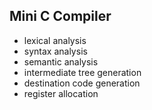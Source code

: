 ## Mini C Compiler

- lexical analysis
- syntax analysis
- semantic analysis
- intermediate tree generation
- destination code generation
- register allocation